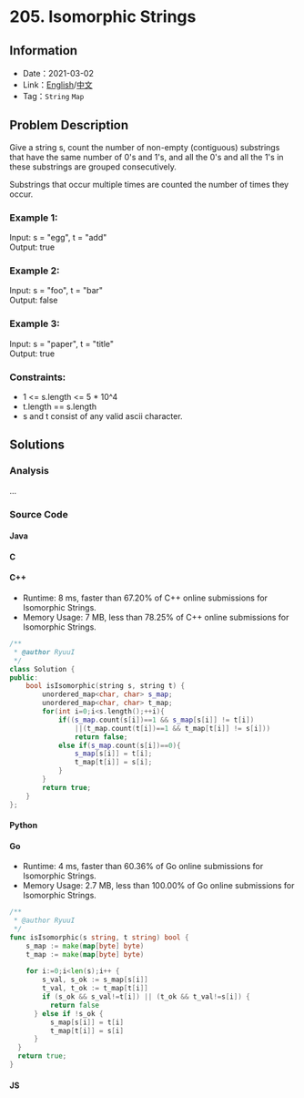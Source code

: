 # 205. Isomorphic Strings
## Information
* Date：2021-03-02
* Link：[English](https://leetcode.com/problems/isomorphic-strings/)/[中文](https://leetcode-cn.com/problems/isomorphic-strings/)
* Tag：`String` `Map`

## Problem Description
Give a string s, count the number of non-empty (contiguous) substrings that have the same number of 0's and 1's, and all the 0's and all the 1's in these substrings are grouped consecutively.   

Substrings that occur multiple times are counted the number of times they occur.
### Example 1:
Input: s = "egg", t = "add"   
Output: true
### Example 2:
Input: s = "foo", t = "bar"   
Output: false
### Example 3:
Input: s = "paper", t = "title"   
Output: true
### Constraints:
* 1 <= s.length <= 5 * 10^4
* t.length == s.length
* s and t consist of any valid ascii character.
## Solutions
### Analysis
...
### Source Code
#### Java
#### C
#### C++
* Runtime: 8 ms, faster than 67.20% of C++ online submissions for Isomorphic Strings.
* Memory Usage: 7 MB, less than 78.25% of C++ online submissions for Isomorphic Strings.
```cpp
/**
 * @author RyuuI
 */
class Solution {
public:
    bool isIsomorphic(string s, string t) {
        unordered_map<char, char> s_map;
        unordered_map<char, char> t_map;
        for(int i=0;i<s.length();++i){
            if((s_map.count(s[i])==1 && s_map[s[i]] != t[i])
                ||(t_map.count(t[i])==1 && t_map[t[i]] != s[i]))
                return false;
            else if(s_map.count(s[i])==0){
                s_map[s[i]] = t[i];
                t_map[t[i]] = s[i];
            }
        }
        return true;
    }
};
```
#### Python
#### Go
* Runtime: 4 ms, faster than 60.36% of Go online submissions for Isomorphic Strings.
* Memory Usage: 2.7 MB, less than 100.00% of Go online submissions for Isomorphic Strings.
```go
/**
 * @author RyuuI
 */
func isIsomorphic(s string, t string) bool {
    s_map := make(map[byte] byte)
    t_map := make(map[byte] byte)
    
    for i:=0;i<len(s);i++ {
        s_val, s_ok := s_map[s[i]]
        t_val, t_ok := t_map[t[i]]
        if (s_ok && s_val!=t[i]) || (t_ok && t_val!=s[i]) {
          return false
      } else if !s_ok {
          s_map[s[i]] = t[i]
          t_map[t[i]] = s[i]
      }
  }
  return true;
}
```
#### JS
